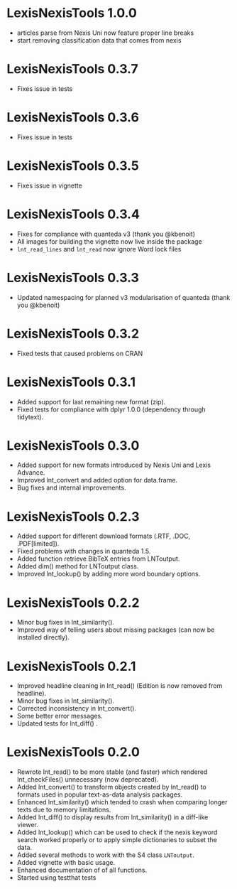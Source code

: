 # LexisNexisTools 1.0.0

* articles parse from Nexis Uni now feature proper line breaks
* start removing classification data that comes from nexis

# LexisNexisTools 0.3.7

* Fixes issue in tests

# LexisNexisTools 0.3.6

* Fixes issue in tests

# LexisNexisTools 0.3.5

* Fixes issue in vignette

# LexisNexisTools 0.3.4

* Fixes for compliance with quanteda v3 (thank you @kbenoit)
* All images for building the vignette now live inside the package
* `lnt_read_lines` and `lnt_read` now ignore Word lock files

# LexisNexisTools 0.3.3

* Updated namespacing for planned v3 modularisation of quanteda (thank you @kbenoit)

# LexisNexisTools 0.3.2

* Fixed tests that caused problems on CRAN

# LexisNexisTools 0.3.1

* Added support for last remaining new format (zip).
* Fixed tests for compliance with dplyr 1.0.0 (dependency through tidytext).

# LexisNexisTools 0.3.0

* Added support for new formats introduced by Nexis Uni and Lexis Advance.
* Improved lnt_convert and added option for data.frame.
* Bug fixes and internal improvements.

# LexisNexisTools 0.2.3

* Added support for different download formats (.RTF, .DOC, .PDF[limited]).
* Fixed problems with changes in quanteda 1.5.
* Added function retrieve BibTeX entries from LNToutput.
* Added dim() method for LNToutput class.
* Improved lnt_lookup() by adding more word boundary options.

# LexisNexisTools 0.2.2

* Minor bug fixes in lnt_similarity().
* Improved way of telling users about missing packages (can now be installed directly).

# LexisNexisTools 0.2.1

* Improved headline cleaning in lnt_read() (Edition is now removed from headline).
* Minor bug fixes in lnt_similarity().
* Corrected inconsistency in lnt_convert().
* Some better error messages.
* Updated tests for lnt_diff() .

# LexisNexisTools 0.2.0

* Rewrote lnt_read() to be more stable (and faster) which rendered lnt_checkFiles() unnecessary (now deprecated).
* Added lnt_convert() to transform objects created by lnt_read() to formats used in popular text-as-data analysis packages.
* Enhanced lnt_similarity() which tended to crash when comparing longer texts due to memory limitations.
* Added lnt_diff() to display results from lnt_similarity() in a diff-like viewer.
* Added lnt_lookup() which can be used to check if the nexis keyword search worked properly or to apply simple dictionaries to subset the data.
* Added several methods to work with the S4 class `LNToutput`.
* Added vignette with basic usage.
* Enhanced documentation of of all functions.
* Started using testthat tests
